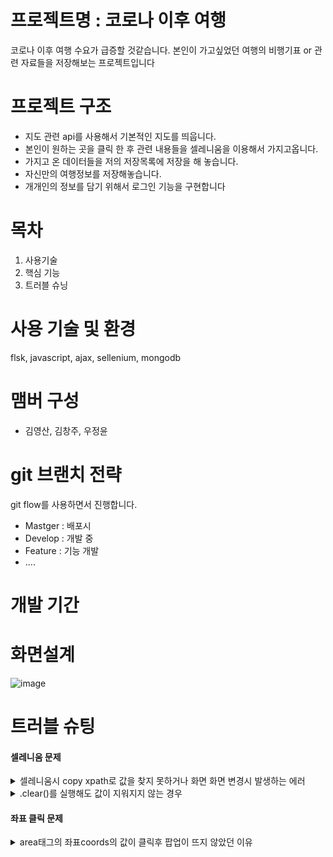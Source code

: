 #  프로젝트명 : 코로나 이후 여행

코로나 이후 여행 수요가 급증할 것같습니다.
본인이 가고싶었던 여행의 비행기표 or 관련 자료들을 저장해보는 프로젝트입니다


# 프로젝트 구조  

*  지도 관련 api를 사용해서 기본적인 지도를 띄웁니다. 
*  본인이 원하는 곳을 클릭 한 후 관련 내용들을 셀레니움을 이용해서 가지고옵니다.
*  가지고 온 데이터들을 저의 저장목록에 저장을 해 놓습니다. 
*  자신만의 여행정보를 저장해놓습니다. 
*  개개인의 정보를 담기 위해서 로그인 기능을 구현합니다

# 목차 
1. 사용기술
2. 핵심 기능
3. 트러블 슈닝

# 사용 기술 및 환경
flsk, javascript, ajax, sellenium, mongodb

# 맴버 구성 
- 김영산, 김창주, 우정윤

# git 브랜치 전략 
git flow를 사용하면서 진행합니다.

- Mastger : 배포시 
- Develop : 개발 중 
- Feature : 기능 개발
- ....

# 개발 기간


# 화면설계
![image](https://user-images.githubusercontent.com/51309615/134605644-6844eeac-f87f-410c-a44e-15f6575daa5d.png)

# 트러블 슈팅

#### 셀레니움 문제 
<details>
<summary>셀레니움시 copy xpath로 값을 찾지 못하거나 화면 화면 변경시 발생하는 에러 </summary>
<div markdown="1">
- 셀레니움으로 값을 가져오기를 원하는 부분을 xpath느 link_text를 사용하기도 했습니다.그러나 모든 부분이 xpath로 먹히지는 않습니다 그럴때는 더 상위의 태그를 체킹해보는 시도를 해보아야합니다.
- 화면 변경시 알 수 없는 에러가 발생하기도 하는데 그 이유는 화면은 전환 했는데 셀레니움은 이전의 화면에서 아직 오지못했기때문입니다. 그래서 그부분을 기다려주기 위해서 tiem.sleep()으로 시간을 주면서 기다려주는 방법이 있습니다. 
</div>
</details>

<details>
<summary> .clear()를 실행해도 값이 지워지지 않는 경우 </summary>
<div markdown="1">
  - 값이 디폴트로 지정되어있는 경우 값을 clear()로 지워서 원하는 값을 입력하는걸로 알고있었습니다. 그러나 clear가 되지 않는 경우도 있습니다.
  - 이럴때는 전체선택과 delete로 clear를 대체해야합니다.
</div>
</details>

#### 좌표 클릭 문제 
<details>
<summary>area태그의 좌표coords의 값이 클릭후 팝업이 뜨지 않았던 이유</summary>
<div markdown="1">
- 처음에 설정한 좌표값이 임의로 지정한 값이라 적용되지 않았습니다.<p>
- https://rgy0409.tistory.com/2881 를 참고하여 좌표값을 지정하는 방법을 알고 지정을 했는데 팝업이 뜨지않았습니다.<p>
- 팝업이 뜨지않았던 이유는 세계지도 이미지위에 div태그를 사용하여 런던, 파리, 도쿄 등등의 도시를 대표하는 이미지를 추가로 넣어주어서 클릭이 되지않았습니다.<p>
- 포토샵으로 해당 도시위치에 대표이미지를 합성해서 새로운 worldmap.png를 만들어 div태그들을 없애주었습니다.
</div>
</details>
